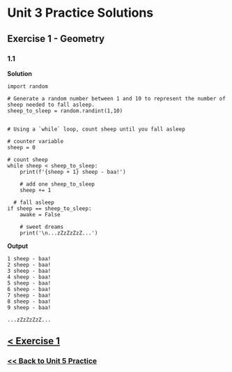 # Unit 3 Practice Solutions

## Exercise 1 - Geometry

### **1.1**

**Solution**

    import random

    # Generate a random number between 1 and 10 to represent the number of sheep needed to fall asleep.
    sheep_to_sleep = random.randint(1,10)


    # Using a `while` loop, count sheep until you fall asleep

    # counter variable
    sheep = 0

    # count sheep
    while sheep < sheep_to_sleep:
        print(f'{sheep + 1} sheep - baa!')

        # add one sheep_to_sleep
        sheep += 1

      # fall asleep
    if sheep == sheep_to_sleep:
        awake = False

        # sweet dreams
        print('\n...zZzZzZzZ...')

**Output**

    1 sheep - baa!
    2 sheep - baa!
    3 sheep - baa!
    4 sheep - baa!
    5 sheep - baa!
    6 sheep - baa!
    7 sheep - baa!
    8 sheep - baa!
    9 sheep - baa!

    ...zZzZzZzZ...

## [< Exercise 1](../exercise_1.md)

### [<< Back to Unit 5 Practice](/practice/unit_5/)
